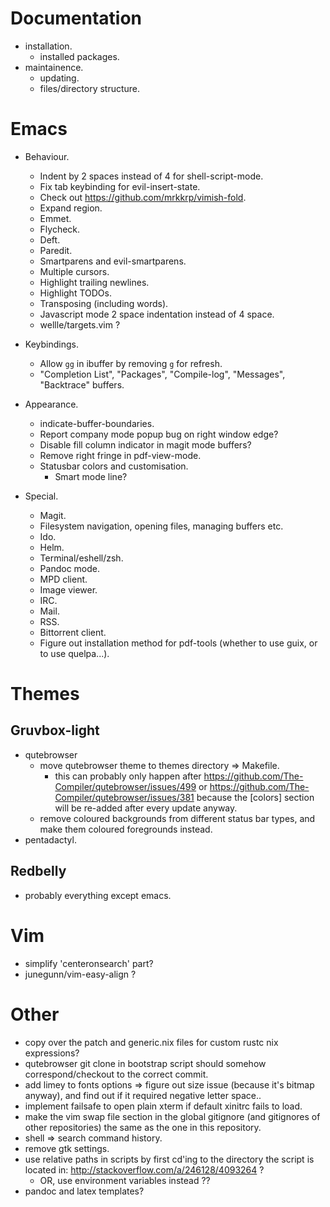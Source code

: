 # Documentation

- installation.
    - installed packages.
- maintainence.
    - updating.
    - files/directory structure.

# Emacs

- Behaviour.
    - Indent by 2 spaces instead of 4 for shell-script-mode.
    - Fix tab keybinding for evil-insert-state.
    - Check out https://github.com/mrkkrp/vimish-fold.
    - Expand region.
    - Emmet.
    - Flycheck.
    - Deft.
    - Paredit.
    - Smartparens and evil-smartparens.
    - Multiple cursors.
    - Highlight trailing newlines.
    - Highlight TODOs.
    - Transposing (including words).
    - Javascript mode 2 space indentation instead of 4 space.
    - wellle/targets.vim ?

- Keybindings.
    - Allow `gg` in ibuffer by removing `g` for refresh.
    - "Completion List", "Packages", "Compile-log", "Messages", "Backtrace"
      buffers.

- Appearance.
    - indicate-buffer-boundaries.
    - Report company mode popup bug on right window edge?
    - Disable fill column indicator in magit mode buffers?
    - Remove right fringe in pdf-view-mode.
    - Statusbar colors and customisation.
        - Smart mode line?

- Special.
    - Magit.
    - Filesystem navigation, opening files, managing buffers etc.
    - Ido.
    - Helm.
    - Terminal/eshell/zsh.
    - Pandoc mode.
    - MPD client.
    - Image viewer.
    - IRC.
    - Mail.
    - RSS.
    - Bittorrent client.
    - Figure out installation method for pdf-tools (whether to use guix, or to
      use quelpa...).

# Themes

## Gruvbox-light

- qutebrowser
    - move qutebrowser theme to themes directory => Makefile.
        - this can probably only happen after
          <https://github.com/The-Compiler/qutebrowser/issues/499> or
          <https://github.com/The-Compiler/qutebrowser/issues/381> because the
          [colors] section will be re-added after every update anyway.
    - remove coloured backgrounds from different status bar types, and make them
      coloured foregrounds instead.
- pentadactyl.

## Redbelly

- probably everything except emacs.

# Vim

- simplify 'centeronsearch' part?
- junegunn/vim-easy-align ?

# Other

- copy over the patch and generic.nix files for custom rustc nix expressions?
- qutebrowser git clone in bootstrap script should somehow correspond/checkout
  to the correct commit.
- add limey to fonts options => figure out size issue (because it's bitmap
  anyway), and find out if it required negative letter space..
- implement failsafe to open plain xterm if default xinitrc fails to load.
- make the vim swap file section in the global gitignore (and gitignores of
  other repositories) the same as the one in this repository.
- shell => search command history.
- remove gtk settings.
- use relative paths in scripts by first cd'ing to the directory the script is
  located in: <http://stackoverflow.com/a/246128/4093264> ?
    - OR, use environment variables instead ??
- pandoc and latex templates?
